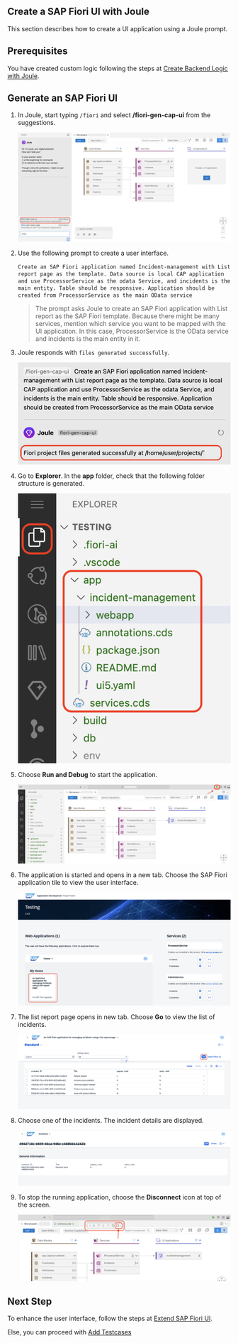## Create a SAP Fiori UI with Joule

This section describes how to create a UI application using a Joule prompt.

## Prerequisites

You have created custom logic following the steps at [Create Backend Logic with Joule](custom-logic.md).

## Generate an SAP Fiori UI

1. In Joule, start typing ```/fiori``` and select **/fiori-gen-cap-ui** from the suggestions.

    ![fiori-ui](../images/fiori-ui/ui_suggestion.png)

2. Use the following prompt to create a user interface.

    ```
    Create an SAP Fiori application named Incident-management with List report page as the template. Data source is local CAP application and use ProcessorService as the odata Service, and incidents is the main entity. Table should be responsive. Application should be created from ProcessorService as the main OData service
    ```

    > The prompt asks Joule to create an SAP Fiori application with List report as the SAP Fiori template. Because there might be many services, mention which service you want to be mapped with the UI application. In this case, ProcessorService is the OData service and incidents is the main entity in it. 

3. Joule responds with `files generated successfully`.

    ![ui-generated-msg](../images/fiori-ui/ui_generated.png)

4. Go to **Explorer**. In the **app** folder, check that the following folder structure is generated.

    ![fiori-ui](../images/fiori-ui/app_folder.png)

5. Choose **Run and Debug** to start the application.

    ![run-app](../images/fiori-ui/run-app.png)

6. The application is started and opens in a new tab. Choose the SAP Fiori application tile to view the user interface.

    ![open-app](../images/fiori-ui/webapp_ui.png)

7. The list report page opens in new tab. Choose **Go** to view the list of incidents.

    ![list-report-page](../images/fiori-ui/UI_listpage.png)

8. Choose one of the incidents. The incident details are displayed.

    ![object-page](../images/fiori-ui/Incident-object-page.png)

9. To stop the running application, choose the **Disconnect** icon at top of the screen.
    
    ![stop-preview](../images/fiori-ui/stop_preview.png)

## Next Step

To enhance the user interface, follow the steps at [Extend SAP Fiori UI](./extend-fiori-ui.md). 

Else, you can proceed with [Add Testcases](./testcase.md)


